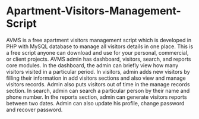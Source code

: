 # Apartment-Visitors-Management-Script
AVMS is a free apartment visitors management script which is developed in PHP with MySQL database to manage all visitors details in one place. This is a free script anyone can download and use for your personal, commercial, or client projects. AVMS admin has dashboard, visitors, search, and reports core modules. In the dashboard, the admin can briefly view how many visitors visited in a particular period. In visitors, admin adds new visitors by filling their information in add visitors sections and also view and manage visitors records. Admin also puts visitors out of time in the manage records section. In search, admin can search a particular person by their name and phone number. In the reports section, admin can generate visitors reports between two dates. Admin can also update his profile, change password and recover password.

